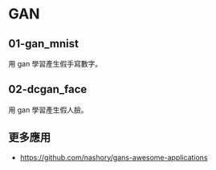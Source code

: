 # GAN

## 01-gan_mnist

用 gan 學習產生假手寫數字。

## 02-dcgan_face

用 gan 學習產生假人臉。

## 更多應用

* https://github.com/nashory/gans-awesome-applications
